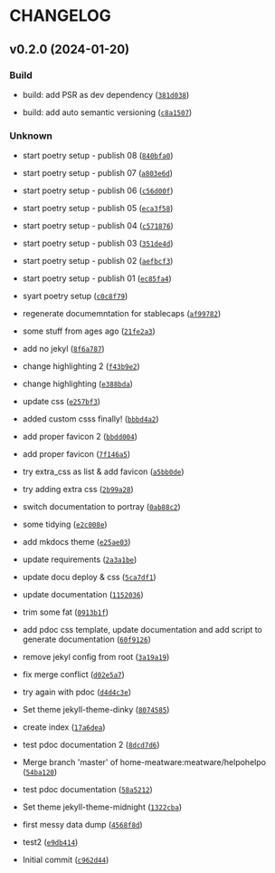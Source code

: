 # CHANGELOG



## v0.2.0 (2024-01-20)

### Build

* build: add PSR as dev dependency ([`381d038`](https://github.com/stablecaps/helpohelpo/commit/381d03825956102ae926d155d78f611d41e00261))

* build: add auto semantic versioning ([`c8a1507`](https://github.com/stablecaps/helpohelpo/commit/c8a1507eb4516beaced93dd778d857e99fcd9800))

### Unknown

* start poetry setup - publish 08 ([`840bfa0`](https://github.com/stablecaps/helpohelpo/commit/840bfa0ef372b878745c06284ad60046480f63b9))

* start poetry setup - publish 07 ([`a803e6d`](https://github.com/stablecaps/helpohelpo/commit/a803e6dd89558892aedd9ace3862cabf607365d7))

* start poetry setup - publish 06 ([`c56d00f`](https://github.com/stablecaps/helpohelpo/commit/c56d00f12a15f1cd12caf038fe66da355de836d9))

* start poetry setup - publish 05 ([`eca3f58`](https://github.com/stablecaps/helpohelpo/commit/eca3f582ebd2cad86766b035d7e6062a795edffb))

* start poetry setup - publish 04 ([`c571876`](https://github.com/stablecaps/helpohelpo/commit/c5718769654839f8dd9389834d030d01586f59fa))

* start poetry setup - publish 03 ([`351de4d`](https://github.com/stablecaps/helpohelpo/commit/351de4db2ef7c495a2b74544b437568f115b21bf))

* start poetry setup - publish 02 ([`aefbcf3`](https://github.com/stablecaps/helpohelpo/commit/aefbcf3ef2e0355c75216ddd7dcedc0c06286870))

* start poetry setup - publish 01 ([`ec85fa4`](https://github.com/stablecaps/helpohelpo/commit/ec85fa4e7e401347a44b7eb6c3654483f95762e5))

* syart poetry setup ([`c0c8f79`](https://github.com/stablecaps/helpohelpo/commit/c0c8f79262c4afaa7d5c752f935883d39310bf2e))

* regenerate documemntation for stablecaps ([`af99782`](https://github.com/stablecaps/helpohelpo/commit/af99782f49794cf7785d4b9395387fe9d9b5b797))

* some stuff from ages ago ([`21fe2a3`](https://github.com/stablecaps/helpohelpo/commit/21fe2a3ab44ab8b35048f8d7ffaa1f4fa21b718b))

* add no jekyl ([`8f6a787`](https://github.com/stablecaps/helpohelpo/commit/8f6a78741a7b28d74b69670bb89de813a0d4940e))

* change highlighting 2 ([`f43b9e2`](https://github.com/stablecaps/helpohelpo/commit/f43b9e24915ac3a5c6c7db7939851d0e5d0fb57b))

* change highlighting ([`e388bda`](https://github.com/stablecaps/helpohelpo/commit/e388bdab7defda6fd87ec7f9e81dcb419af5a017))

* update css ([`e257bf3`](https://github.com/stablecaps/helpohelpo/commit/e257bf39553ea2532bd215f4887e05d28d075bcc))

* added custom csss finally! ([`bbbd4a2`](https://github.com/stablecaps/helpohelpo/commit/bbbd4a286ae933ab7901408fc22e83c0fc1ff809))

* add proper favicon 2 ([`bbdd004`](https://github.com/stablecaps/helpohelpo/commit/bbdd004eb2a56d5f3f766865db56ba85c9376987))

* add proper favicon ([`7f146a5`](https://github.com/stablecaps/helpohelpo/commit/7f146a549dadc8acf3b92c01dc2c45d01c567b34))

* try extra_css as list &amp; add favicon ([`a5bb0de`](https://github.com/stablecaps/helpohelpo/commit/a5bb0deb32e2b5f8c1e0eba2d884910c7ba3ffaf))

* try adding extra css ([`2b99a28`](https://github.com/stablecaps/helpohelpo/commit/2b99a28be45b8441fbe25e3577bd993d86a35f8d))

* switch documentation to portray ([`0ab88c2`](https://github.com/stablecaps/helpohelpo/commit/0ab88c26ccd5c723098952ad99d4e7b7f00790d4))

* some tidying ([`e2c008e`](https://github.com/stablecaps/helpohelpo/commit/e2c008ea597b1b4ccadc05094d43a93f0b2485f4))

* add mkdocs theme ([`e25ae03`](https://github.com/stablecaps/helpohelpo/commit/e25ae038e21edd521a280d97d6d45a6e797a8cfc))

* update requirements ([`2a3a1be`](https://github.com/stablecaps/helpohelpo/commit/2a3a1be9dce57de4eaef12384aa3059b710ecf1e))

* update docu deploy &amp; css ([`5ca7df1`](https://github.com/stablecaps/helpohelpo/commit/5ca7df15a2e3ec7e2d14f996576a9c50aa8c685e))

* update documentation ([`1152036`](https://github.com/stablecaps/helpohelpo/commit/11520361a2d8ddf7ceb298a100760bcd2e91af15))

* trim some fat ([`0913b1f`](https://github.com/stablecaps/helpohelpo/commit/0913b1f791a90bf70bae8ee4e46381ad18352752))

* add pdoc css template, update documentation and add script to generate documentation ([`60f9126`](https://github.com/stablecaps/helpohelpo/commit/60f9126525a1c587e5857d1e3f2f2b6aa6fc5c2a))

* remove jekyl config from root ([`3a19a19`](https://github.com/stablecaps/helpohelpo/commit/3a19a198ff6c71292f77804f5e81dd5de7a53149))

* fix merge conflict ([`d02e5a7`](https://github.com/stablecaps/helpohelpo/commit/d02e5a728f9a4e488d23ed9c9ba3185a653ab8b0))

* try again with pdoc ([`d4d4c3e`](https://github.com/stablecaps/helpohelpo/commit/d4d4c3eb97104c88e1af87b62268b274113bdce5))

* Set theme jekyll-theme-dinky ([`8074585`](https://github.com/stablecaps/helpohelpo/commit/80745857575896b7c34c2fc681a09b67a48101e7))

* create index ([`17a6dea`](https://github.com/stablecaps/helpohelpo/commit/17a6deabe409bb52a9d6aed7431b08bc418abab5))

* test pdoc documentation 2 ([`8dcd7d6`](https://github.com/stablecaps/helpohelpo/commit/8dcd7d61030a1b59b6de1867ebabbedfd9822fde))

* Merge branch &#39;master&#39; of home-meatware:meatware/helpohelpo ([`54ba120`](https://github.com/stablecaps/helpohelpo/commit/54ba1208298c96387d4887ef7c8770678c513552))

* test pdoc documentation ([`58a5212`](https://github.com/stablecaps/helpohelpo/commit/58a52124e590e8d80760ce0bfb40b7f18348d400))

* Set theme jekyll-theme-midnight ([`1322cba`](https://github.com/stablecaps/helpohelpo/commit/1322cba92a526471e82b751ee5bd0c92721ad1b9))

* first messy data dump ([`4568f8d`](https://github.com/stablecaps/helpohelpo/commit/4568f8d2167d9f0a7b4ed1efd9f0e66846357b62))

* test2 ([`e9db414`](https://github.com/stablecaps/helpohelpo/commit/e9db4140dd66ec9e6c48bab4da2ef3205921b56f))

* Initial commit ([`c962d44`](https://github.com/stablecaps/helpohelpo/commit/c962d4429d29078084bbd8f96a385763086c27cf))
